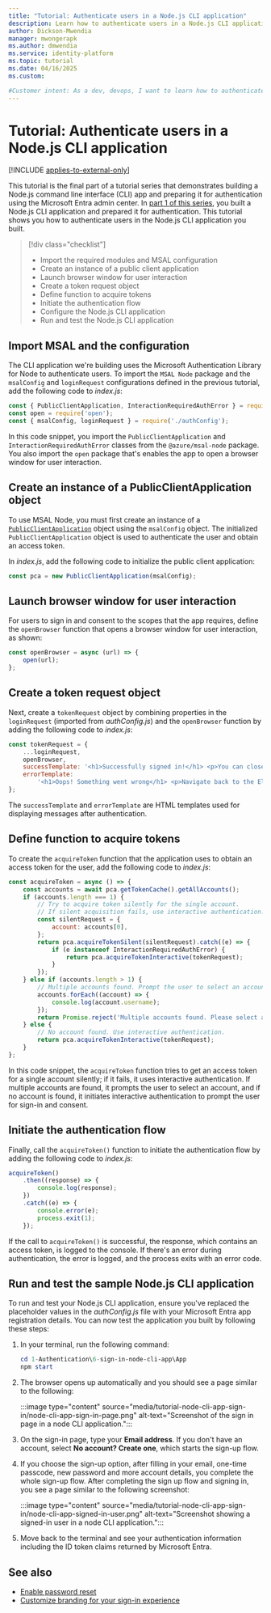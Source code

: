 ```yaml
---
title: "Tutorial: Authenticate users in a Node.js CLI application"
description: Learn how to authenticate users in a Node.js CLI application registered in an external tenant
author: Dickson-Mwendia
manager: mwongerapk
ms.author: dmwendia
ms.service: identity-platform
ms.topic: tutorial
ms.date: 04/16/2025
ms.custom:

#Customer intent: As a dev, devops, I want to learn how to authenticate users in a Node.js CLI application registered in an external tenant
---
```


# Tutorial: Authenticate users in a Node.js CLI application

[!INCLUDE [applies-to-external-only](../external-id/includes/applies-to-external-only.md)]

This tutorial is the final part of a tutorial series that demonstrates building a Node.js command line interface (CLI) app and preparing it for authentication using the Microsoft Entra admin center. In [part 1 of this series](./tutorial-cli-app-node-sign-in-prepare-app.md), you built a Node.js CLI application and prepared it for authentication. This tutorial shows you how to authenticate users in the Node.js CLI application you built.

> [!div class="checklist"]
>
> - Import the required modules and MSAL configuration
> - Create an instance of a public client application
> - Launch browser window for user interaction
> - Create a token request object
> - Define function to acquire tokens
> - Initiate the authentication flow
> - Configure the Node.js CLI application 
> - Run and test the Node.js CLI application


## Import MSAL and the configuration

The CLI application we're building uses the Microsoft Authentication Library for Node to authenticate users. To import the `MSAL Node` package and the `msalConfig` and `loginRequest` configurations defined in the previous tutorial, add the following code to *index.js*:

```javascript
const { PublicClientApplication, InteractionRequiredAuthError } = require('@azure/msal-node');
const open = require('open');
const { msalConfig, loginRequest } = require('./authConfig');
```

In this code snippet, you import the `PublicClientApplication` and `InteractionRequiredAuthError` classes from the `@azure/msal-node` package. You also import the `open` package that's enables the app to open a browser window for user interaction. 

## Create an instance of a PublicClientApplication object

To use MSAL Node, you must first create an instance of a [`PublicClientApplication`](/javascript/api/@azure/msal-node/publicclientapplication) object using the `msalConfig` object. The initialized `PublicClientApplication` object is used to authenticate the user and obtain an access token. 

In *index.js*, add the following code to initialize the public client application:

```javascript
const pca = new PublicClientApplication(msalConfig);
```

## Launch browser window for user interaction

For users to sign in and consent to the scopes that the app requires, define the `openBrowser` function that opens a browser window for user interaction, as shown:

```javascript
const openBrowser = async (url) => {
    open(url);
};
```

## Create a token request object

Next, create a `tokenRequest` object by combining properties in the `loginRequest` (imported from *authConfig.js*) and the `openBrowser` function by adding the following code to *index.js*:

```javascript
const tokenRequest = {
    ...loginRequest,
    openBrowser,
    successTemplate: '<h1>Successfully signed in!</h1> <p>You can close this window now.</p>',
    errorTemplate:
        '<h1>Oops! Something went wrong</h1> <p>Navigate back to the Electron application and check the console for more information.</p>',
};
```
The `successTemplate` and `errorTemplate` are HTML templates used for displaying messages after authentication.

## Define function to acquire tokens

To create the `acquireToken` function that the application uses to obtain an access token for the user, add the following code to *index.js*:

```javascript
const acquireToken = async () => {
    const accounts = await pca.getTokenCache().getAllAccounts();
    if (accounts.length === 1) {
        // Try to acquire token silently for the single account.
        // If silent acquisition fails, use interactive authentication.
        const silentRequest = {
            account: accounts[0],
        };
        return pca.acquireTokenSilent(silentRequest).catch((e) => {
            if (e instanceof InteractionRequiredAuthError) {
                return pca.acquireTokenInteractive(tokenRequest);
            }
        });
    } else if (accounts.length > 1) {
        // Multiple accounts found. Prompt the user to select an account.
        accounts.forEach((account) => {
            console.log(account.username);
        });
        return Promise.reject('Multiple accounts found. Please select an account to use.');
    } else {
        // No account found. Use interactive authentication.
        return pca.acquireTokenInteractive(tokenRequest);
    }
};
```
In this code snippet, the `acquireToken` function tries to get an access token for a single account silently; if it fails, it uses interactive authentication. If multiple accounts are found, it prompts the user to select an account, and if no account is found, it initiates interactive authentication to prompt the user for sign-in and consent.

## Initiate the authentication flow

Finally, call the `acquireToken()` function to initiate the authentication flow by adding the following code to *index.js*:

```javascript
acquireToken()
    .then((response) => {
        console.log(response);
    })
    .catch((e) => {
        console.error(e);
        process.exit(1);
    });
```

If the call to `acquireToken()` is successful, the response, which contains an access token, is logged to the console. If there's an error during authentication, the error is logged, and the process exits with an error code.

## Run and test the sample Node.js CLI application

To run and test your Node.js CLI application, ensure you've replaced the placeholder values in the *authConfig.js* file with your Microsoft Entra app registration details. You can now test the application you built by following these steps:

1. In your terminal, run the following command:

    ```powershell
   cd 1-Authentication\6-sign-in-node-cli-app\App
    npm start
    ```

1. The browser opens up automatically and you should see a page similar to the following:

     :::image type="content" source="media/tutorial-node-cli-app-sign-in/node-cli-app-sign-in-page.png" alt-text="Screenshot of the sign in page in a node CLI application.":::

1. On the sign-in page, type your **Email address**. If you don't have an account, select **No account? Create one**, which starts the sign-up flow.

1. If you choose the sign-up option, after filling in your email, one-time passcode, new password and more account details, you complete the whole sign-up flow. After completing the sign up flow and signing in, you see a page similar to the following screenshot:

     :::image type="content" source="media/tutorial-node-cli-app-sign-in/node-cli-app-signed-in-user.png" alt-text="Screenshot showing a signed-in user in a node CLI application.":::

1. Move back to the terminal and see your authentication information including the ID token claims returned by Microsoft Entra.

## See also 

- [Enable password reset](../external-id/customers/how-to-enable-password-reset-customers.md)
- [Customize branding for your sign-in experience](../external-id/customers/how-to-customize-branding-customers.md)
